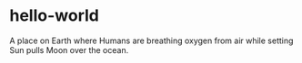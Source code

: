 # hello-world
A place on Earth where Humans are breathing oxygen from air while setting Sun pulls Moon over the ocean.
